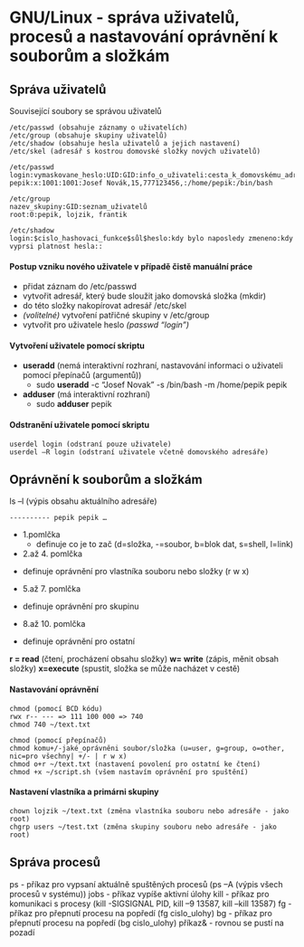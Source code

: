 # GNU/Linux - správa uživatelů, procesů a nastavování oprávnění k souborům a složkám

## Správa uživatelů

Související soubory se správou uživatelů

    /etc/passwd (obsahuje záznamy o uživatelích)
    /etc/group (obsahuje skupiny uživatelů)
    /etc/shadow (obsahuje hesla uživatelů a jejich nastavení)
    /etc/skel (adresář s kostrou domovské složky nových uživatelů)

    /etc/passwd
    login:vymaskovane_heslo:UID:GID:info_o_uživateli:cesta_k_domovskému_adresáři:shell
    pepik:x:1001:1001:Josef Novák,15,777123456,:/home/pepik:/bin/bash

    /etc/group
    nazev_skupiny:GID:seznam_uživatelů
    root:0:pepik, lojzik, frantik

    /etc/shadow
    login:$cislo_hashovaci_funkce$sůl$heslo:kdy bylo naposledy zmeneno:kdy vyprsi platnost hesla::

#### Postup vzniku nového uživatele v případě čistě manuální práce
  - přidat záznam do /etc/passwd
  - vytvořit adresář, který bude sloužit jako domovská složka (mkdir)
  - do této složky nakopírovat adresář /etc/skel
  - *(volitelné)* vytvoření patřičné skupiny v /etc/group
  - vytvořit pro uživatele heslo *(passwd “login”)*

#### Vytvoření uživatele pomocí skriptu
  - **useradd** (nemá interaktivní rozhraní, nastavování informaci o uživateli pomocí přepínačů (argumentů))
    - sudo **useradd** -c “Josef Novak” -s /bin/bash -m /home/pepik pepik
  - **adduser** (má interaktivní rozhraní)
    - sudo **adduser** pepik

#### Odstranění uživatele pomocí skriptu

    userdel login (odstraní pouze uživatele)
    userdel –R login (odstraní uživatele včetně domovského adresáře)

## Oprávnění k souborům a složkám

ls –l (výpis obsahu aktuálního adresáře)

    ---------- pepik pepik …

-  1.pomlčka
   * definuje co je to zač (d=složka, -=soubor, b=blok dat, s=shell, l=link)
-  2.až 4. pomlčka
  * definuje oprávnění pro vlastníka souboru nebo složky (r w x)
-  5.až 7. pomlčka
  * definuje oprávnění pro skupinu
-  8.až 10. pomlčka
  * definuje oprávnění pro ostatní

**r = read** (čtení, procházení obsahu složky)
**w= write** (zápis, měnit obsah složky)
**x=execute** (spustit, složka se může nacházet v cestě)

#### Nastavování oprávnění
    chmod (pomocí BCD kódu)  
    rwx r-- --- => 111 100 000 => 740
    chmod 740 ~/text.txt

    chmod (pomocí přepínačů)
    chmod komu+/-jaké_oprávněni soubor/složka (u=user, g=group, o=other, nic=pro všechny| +/- | r w x)
    chmod o+r ~/text.txt (nastavení povolení pro ostatní ke čtení)  
    chmod +x ~/script.sh (všem nastavím oprávnění pro spuštění)

#### Nastavení vlastníka a primárni skupiny
    chown lojzik ~/text.txt (změna vlastníka souboru nebo adresáře - jako root)
    chgrp users ~/test.txt (změna skupiny souboru nebo adresáře - jako root)

## Správa procesů
ps - příkaz pro vypsaní aktuálně spuštěných procesů (ps –A (výpis všech procesů v systému)) 
jobs - příkaz vypíše aktivní úlohy
kill - příkaz pro komunikaci s procesy (kill -SIGSIGNAL PID, kill –9 13587, kill –kill 13587)
fg - příkaz pro přepnutí procesu na popředí (fg cislo_ulohy)
bg - příkaz pro přepnutí procesu na popředí (bg cislo_ulohy)
příkaz& - rovnou se pustí na pozadí
